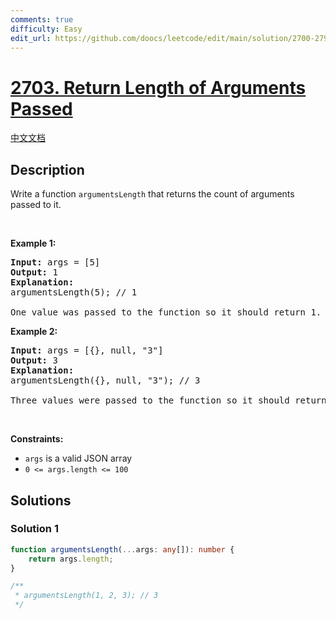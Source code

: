 ```yaml
---
comments: true
difficulty: Easy
edit_url: https://github.com/doocs/leetcode/edit/main/solution/2700-2799/2703.Return%20Length%20of%20Arguments%20Passed/README_EN.md
---
```


<!-- problem:start -->

# [2703. Return Length of Arguments Passed](https://leetcode.com/problems/return-length-of-arguments-passed)

[中文文档](/solution/2700-2799/2703.Return%20Length%20of%20Arguments%20Passed/README.md)

## Description

<!-- description:start -->

Write a function&nbsp;<code>argumentsLength</code> that returns the count of arguments passed to it.

<p>&nbsp;</p>
<p><strong class="example">Example 1:</strong></p>

<pre>
<strong>Input:</strong> args = [5]
<strong>Output:</strong> 1
<strong>Explanation:</strong>
argumentsLength(5); // 1

One value was passed to the function so it should return 1.
</pre>

<p><strong class="example">Example 2:</strong></p>

<pre>
<strong>Input:</strong> args = [{}, null, &quot;3&quot;]
<strong>Output:</strong> 3
<strong>Explanation:</strong> 
argumentsLength({}, null, &quot;3&quot;); // 3

Three values were passed to the function so it should return 3.
</pre>

<p>&nbsp;</p>
<p><strong>Constraints:</strong></p>

<ul>
	<li><code>args</code>&nbsp;is a valid JSON array</li>
	<li><code>0 &lt;= args.length &lt;= 100</code></li>
</ul>

<!-- description:end -->

## Solutions

<!-- solution:start -->

### Solution 1

<!-- tabs:start -->

```ts
function argumentsLength(...args: any[]): number {
    return args.length;
}

/**
 * argumentsLength(1, 2, 3); // 3
 */
```

<!-- tabs:end -->

<!-- solution:end -->

<!-- problem:end -->
